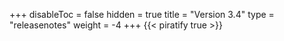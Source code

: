 +++
disableToc = false
hidden = true
title = "Version 3.4"
type = "releasenotes"
weight = -4
+++
{{< piratify true >}}
